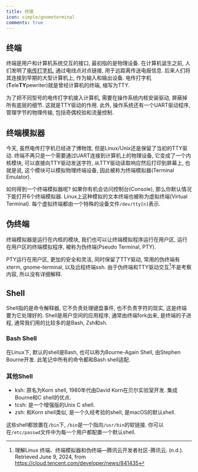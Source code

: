```yaml
---
title: 终端
icon: simple/gnometerminal
comments: true
---
```


## 终端

终端是用户和计算机系统交互的接口, 最初指的是物理设备. 在计算机诞生之前, 人们发明了[电传打字机](https://zh.wikipedia.org/wiki/%E9%9B%BB%E5%82%B3%E6%89%93%E5%AD%97%E6%A9%9F), 通过电线点对点链接, 用于远距离传送电报信息. 后来人们将其连接到早期的大型计算机上, 作为输入和输出设备. 电传打字机(**T**ele**TY**pewriter)就是曾经计算机的终端, 缩写为TTY. 

为了把不同型号的电传打字机接入计算机, 需要在操作系统内核安装驱动, 屏蔽掉所有底层的细节. 这就是TTY驱动的作用. 此外, 操作系统还有一个UART驱动程序, 管理字节的物理传输, 包括奇偶校验和流量控制. 

## 终端模拟器

今天, 虽然电传打字机已经进了博物馆, 但是Linux/Unix还是保留了当初的TTY驱动. 终端不再只是一个需要通过UART连接到计算机上的物理设备, 它变成了一个内核模块, 可以直接向TTY驱动发送字符, 从TTY驱动读取响应然后打印到屏幕上, 也就是说, 这个模块可以模拟物理终端设备, 因此被称为终端模拟器(Terminal Emulator).

如何得到一个终端模拟器呢? 如果你有机会访问控制台(Console), 那么你默认情况下能打开6个终端模拟器. Linux上这种模拟的文本终端也被称为虚拟终端(Virtual Terminal). 每个虚拟终端都由一个特殊的设备文件`/dev/tty[n]`表示. 

## 伪终端

终端模拟器是运行在内核的模块, 我们也可以让终端模拟程序运行在用户区, 运行在用户区的终端模拟程序, 被称为伪终端(Pseudo Terminal, PTY).

PTY运行在用户区, 更加的安全和灵活, 同时保留了TTY驱动, 常用的伪终端有xterm, gnome-terminal, 以及远程终端ssh. 由于伪终端和TTY驱动交互[^2]不是考察内容, 所以没有详细解释. 

## Shell

Shell指的是命令解释器, 它不负责处理键盘事件, 也不负责字符的现实, 这是终端要为它处理好的. Shell是用户空间的应用程序, 通常由终端fork出来, 是终端的子进程, 通常我们用的比较多的是Bash, Zsh和sh. 

### Bash Shell

在Linux下, 默认的shell是Bash, 也可以称为Bourne-Again Shell, 由Stephen Bourne开发. 此笔记中所有的命令都和Bash shell适配.

### 其他Shell

- ksh: 原名为Korn shell, 1980年代由David Korn在贝尔实验室开发. 集成Bourne和C shell的优点.
- tcsh: 是一个增强版的Unix C shell.
- zsh: 和Korn shell类似, 是一个久经考验的shell, 是macOS的默认shell.

这些shell都放置在`/bin`下, `/bin`是一个指向`/usr/bin`的软链接. 你可以在`/etc/passwd`文件中为每一个用户都配置一个默认shell.  

[^1]: Jang, M., & Orsaria, A. (2016). RHCSA/RHCE Red Hat Linux Certification Study Guide, Seventh Edition (7th edition). McGraw Hill.
[^2]: 理解Linux 终端、终端模拟器和伪终端—腾讯云开发者社区-腾讯云. (n.d.). Retrieved June 9, 2024, from https://cloud.tencent.com/developer/news/841435
